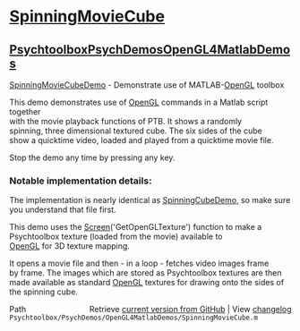 # [SpinningMovieCube](SpinningMovieCube)
## [Psychtoolbox](Psychtoolbox)[PsychDemos](PsychDemos)[OpenGL4MatlabDemos](OpenGL4MatlabDemos)

[SpinningMovieCubeDemo](SpinningMovieCubeDemo) - Demonstrate use of MATLAB-[OpenGL](OpenGL) toolbox  
  
This demo demonstrates use of [OpenGL](OpenGL) commands in a Matlab script together  
with the movie playback functions of PTB. It shows a randomly  
spinning, three dimensional textured cube. The six sides of the cube  
show a quicktime video, loaded and played from a quicktime movie file.  
  
Stop the demo any time by pressing any key.  
  
### Notable implementation details:  
  
The implementation is nearly identical as [SpinningCubeDemo](SpinningCubeDemo), so make sure  
you understand that file first.  
  
This demo uses the [Screen](Screen)('GetOpenGLTexture') function to make a  
Psychtoolbox texture  (loaded from the movie) available to  
[OpenGL](OpenGL) for 3D texture mapping.  
  
It opens a movie file and then - in a loop - fetches video images frame  
by frame. The images which are stored as Psychtoolbox textures are then  
made available as standard [OpenGL](OpenGL) textures for drawing onto the sides of  
the spinning cube.  
  




<div class="code_header" style="text-align:right;">
  <span style="float:left;">Path&nbsp;&nbsp;</span> <span class="counter">Retrieve <a href=
  "https://raw.github.com/Psychtoolbox-3/Psychtoolbox-3/beta/Psychtoolbox/PsychDemos/OpenGL4MatlabDemos/SpinningMovieCube.m">current version from GitHub</a> | View <a href=
  "https://github.com/Psychtoolbox-3/Psychtoolbox-3/commits/beta/Psychtoolbox/PsychDemos/OpenGL4MatlabDemos/SpinningMovieCube.m">changelog</a></span>
</div>
<div class="code">
  <code>Psychtoolbox/PsychDemos/OpenGL4MatlabDemos/SpinningMovieCube.m</code>
</div>

